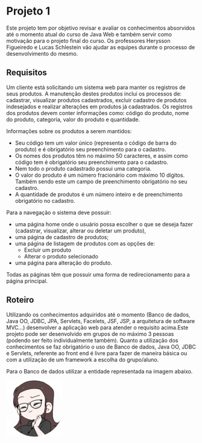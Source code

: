 # Projeto 1

Este projeto tem por objetivo revisar e avaliar os conhecimentos absorvidos até o momento atual do curso de Java Web e também servir como motivação para o projeto final do curso. Os professores Herysson Figueiredo e Lucas Schlestein vão ajudar as equipes durante o processo de desenvolvimento do mesmo.

## Requisitos

Um cliente está solicitando um sistema web para manter os registros de seus produtos. A manutenção destes produtos inclui os processos de: cadastrar, visualizar produtos cadastrados, excluir cadastro de produtos indesejados e realizar alterações em produtos já cadastrados. Os registros dos produtos devem conter informações como: código do produto, nome do produto, categoria, valor do produto e quantidade.

Informações sobre os produtos a serem mantidos:
- Seu código tem um valor único (representa o código de barra do
produto) e é obrigatório seu preenchimento para o cadastro.
- Os nomes dos produtos têm no máximo 50 caracteres, e assim como
código tem é obrigatório seu preenchimento para o cadastro.
- Nem todo o produto cadastrado possui uma categoria.
- O valor do produto é um número fracionário com máximo 10 dígitos.
Também sendo este um campo de preenchimento obrigatório no seu
cadastro.
- A quantidade de produtos é um número inteiro e de preenchimento
obrigatório no cadastro.

Para a navegação o sistema deve possuir:

- uma página home onde o usuário possa escolher o que se deseja
fazer (cadastrar, visualizar, alterar ou deletar um produto),
- uma página de cadastro de produtos;
- uma página de listagem de produtos com as opções de:
  -  Excluir um produto
  - Alterar o produto selecionado
- uma página para alteração do produto.

Todas as páginas têm que possuir uma forma de redirecionamento para a página principal.

## Roteiro

Utilizando os conhecimentos adquiridos até o momento (Banco de dados, Java OO, JDBC, JPA, Servlets, Facelets, JSF, JSP, a arquitetura de software MVC…) desenvolver a aplicação web para atender o requisito acima.Este projeto pode ser desenvolvido em grupos de no máximo 3 pessoas (podendo ser feito individualmente também). Quanto a utilização dos conhecimentos se faz obrigatório o uso de Banco de dados, Java OO, JDBC e Servlets, referente ao front end é livre para fazer de maneira básica ou com a utilização de um framework a escolha do grupo/aluno.

Para o Banco de dados utilizar a entidade representada na imagem abaixo.

<img align="center" alt="Avatar" height="150" src="https://raw.githubusercontent.com/adamsjuliana/adamsjuliana/main/avatar.png">